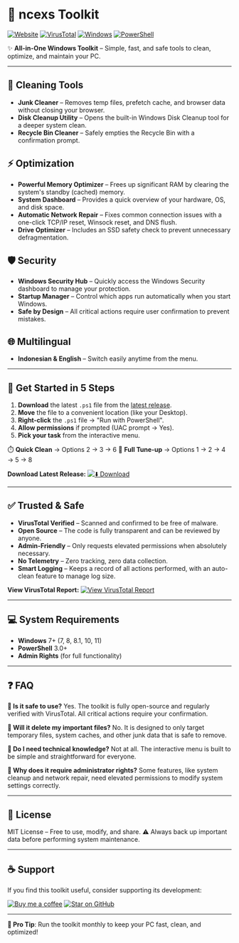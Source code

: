 # 🧰 ncexs Toolkit

[![Website](https://img.shields.io/badge/Website-ncexs.github.io-blueviolet?style=flat&logo=github&logoColor=white)](https://ncexs.github.io/)
[![VirusTotal](https://img.shields.io/badge/VirusTotal-0%2F70%20Detections-brightgreen?style=flat&logo=virustotal&logoColor=white)](https://www.virustotal.com/gui/file/your-new-file-hash-here/detection)
[![Windows](https://img.shields.io/badge/Windows-7%2B-0078D4?style=flat&logo=windows)](#)
[![PowerShell](https://img.shields.io/badge/PowerShell-3.0%2B-5D2D8C?style=flat&logo=powershell)](#)

✨ **All-in-One Windows Toolkit** – Simple, fast, and safe tools to clean, optimize, and maintain your PC.

---

## 🧹 Cleaning Tools
- **Junk Cleaner** – Removes temp files, prefetch cache, and browser data without closing your browser.
- **Disk Cleanup Utility** – Opens the built-in Windows Disk Cleanup tool for a deeper system clean.
- **Recycle Bin Cleaner** – Safely empties the Recycle Bin with a confirmation prompt.

## ⚡ Optimization
- **Powerful Memory Optimizer** – Frees up significant RAM by clearing the system's standby (cached) memory.
- **System Dashboard** – Provides a quick overview of your hardware, OS, and disk space.
- **Automatic Network Repair** – Fixes common connection issues with a one-click TCP/IP reset, Winsock reset, and DNS flush.
- **Drive Optimizer** – Includes an SSD safety check to prevent unnecessary defragmentation.

## 🛡️ Security
- **Windows Security Hub** – Quickly access the Windows Security dashboard to manage your protection.
- **Startup Manager** – Control which apps run automatically when you start Windows.
- **Safe by Design** – All critical actions require user confirmation to prevent mistakes.

## 🌐 Multilingual
- **Indonesian & English** – Switch easily anytime from the menu.

---

## 🚀 Get Started in 5 Steps

1. **Download** the latest `.ps1` file from the [latest release](https://github.com/ncexs/ncexs-toolkit/releases/latest).
2. **Move** the file to a convenient location (like your Desktop).
3. **Right-click** the `.ps1` file → "Run with PowerShell".
4. **Allow permissions** if prompted (UAC prompt → Yes).
5. **Pick your task** from the interactive menu.

⏱️ **Quick Clean** → Options 2 → 3 → 6
🔧 **Full Tune-up** → Options 1 → 2 → 4 → 5 → 8

**Download Latest Release:**
[![⬇️ Download](https://img.shields.io/badge/⬇️%20Download-Latest%20Release-brightgreen?style=flat&logo=github)](https://github.com/ncexs/ncexs-toolkit/releases/latest)

---

## ✅ Trusted & Safe

- **VirusTotal Verified** – Scanned and confirmed to be free of malware.
- **Open Source** – The code is fully transparent and can be reviewed by anyone.
- **Admin-Friendly** – Only requests elevated permissions when absolutely necessary.
- **No Telemetry** – Zero tracking, zero data collection.
- **Smart Logging** – Keeps a record of all actions performed, with an auto-clean feature to manage log size.

**View VirusTotal Report:**
[![View VirusTotal Report](https://img.shields.io/badge/View-VirusTotal%20Report-critical?style=flat&logo=virustotal&logoColor=white)](https://www.virustotal.com/gui/file-analysis/ODQyMTAzMGIyMTQ0MWEzZjFjYTVhZTk0MjVlODUwODQ6MTc2MDg3ODg2OQ==)

---

## 💻 System Requirements

- **Windows** 7+ (7, 8, 8.1, 10, 11)
- **PowerShell** 3.0+
- **Admin Rights** (for full functionality)

---

## ❓ FAQ

**🔹 Is it safe to use?**
Yes. The toolkit is fully open-source and regularly verified with VirusTotal. All critical actions require your confirmation.

**🔹 Will it delete my important files?**
No. It is designed to only target temporary files, system caches, and other junk data that is safe to remove.

**🔹 Do I need technical knowledge?**
Not at all. The interactive menu is built to be simple and straightforward for everyone.

**🔹 Why does it require administrator rights?**
Some features, like system cleanup and network repair, need elevated permissions to modify system settings correctly.

---

## 📜 License

MIT License – Free to use, modify, and share.
⚠️ Always back up important data before performing system maintenance.

---

## ☕ Support

If you find this toolkit useful, consider supporting its development:

[![Buy me a coffee](https://img.shields.io/badge/Saweria-Buy%20Me%20a%20Coffee-orange?style=flat&logo=buymeacoffee&logoColor=white)](https://saweria.co/ncexs)
[![Star on GitHub](https://img.shields.io/badge/GitHub-Star%20Project-blue?style=flat&logo=github)](https://github.com/ncexs/ncexs-toolkit)

---

**🎯 Pro Tip**: Run the toolkit monthly to keep your PC fast, clean, and optimized!